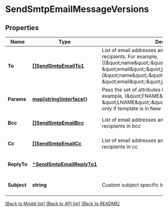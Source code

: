 # SendSmtpEmailMessageVersions

## Properties
Name | Type | Description | Notes
------------ | ------------- | ------------- | -------------
**To** | [**[]SendSmtpEmailTo1**](SendSmtpEmailTo1.md) | List of email addresses and names (_optional_) of the recipients. For example, [{\&quot;name\&quot;:\&quot;Jimmy\&quot;, \&quot;email\&quot;:\&quot;jimmy98@example.com\&quot;}, {\&quot;name\&quot;:\&quot;Joe\&quot;, \&quot;email\&quot;:\&quot;joe@example.com\&quot;}] | [default to null]
**Params** | [**map[string]interface{}**](interface{}.md) | Pass the set of attributes to customize the template. For example, {\&quot;FNAME\&quot;:\&quot;Joe\&quot;, \&quot;LNAME\&quot;:\&quot;Doe\&quot;}. It&#39;s considered only if template is in New Template Language format. | [optional] [default to null]
**Bcc** | [**[]SendSmtpEmailBcc**](SendSmtpEmailBcc.md) | List of email addresses and names (optional) of the recipients in bcc | [optional] [default to null]
**Cc** | [**[]SendSmtpEmailCc**](SendSmtpEmailCc.md) | List of email addresses and names (optional) of the recipients in cc | [optional] [default to null]
**ReplyTo** | [***SendSmtpEmailReplyTo1**](SendSmtpEmailReplyTo1.md) |  | [optional] [default to null]
**Subject** | **string** | Custom subject specific to message version  | [optional] [default to null]

[[Back to Model list]](../README.md#documentation-for-models) [[Back to API list]](../README.md#documentation-for-api-endpoints) [[Back to README]](../README.md)


